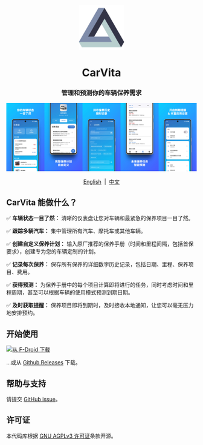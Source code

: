 <p align="center">
<img src="../../assets/icon/icon.png" width="120" title="CarVita">
</p>

<h1 align="center">CarVita</h1>
<h3 align="center">管理和预测你的车辆保养需求</h3>

![](../assets/feature_graphic/output/zh/gh-header_image.jpg)

<p align="center">
  <a href="../../README.md">English</a>
  &nbsp;|&nbsp;
  <a href="./README_zh.md">中文</a>
</p>

## CarVita 能做什么？

✅ **车辆状态一目了然：** 清晰的仪表盘让您对车辆和最紧急的保养项目一目了然。

✅ **跟踪多辆汽车：** 集中管理所有汽车、摩托车或其他车辆。

✅ **创建自定义保养计划：** 输入原厂推荐的保养手册（时间和里程间隔，包括首保要求），创建专为您的车辆定制的计划。

✅ **记录每次保养：** 保存所有保养的详细数字历史记录，包括日期、里程、保养项目、费用。

✅ **获得预测：** 为保养手册中的每个项目计算即将进行的任务，同时考虑时间和里程周期，甚至可以根据车辆的使用模式预测到期日期。

✅ **及时获取提醒：** 保养项目即将到期时，及时接收本地通知，让您可以毫无压力地安排预约。

## 开始使用

[<img src="https://f-droid.org/badge/get-it-on-zh-cn.png"
    alt="从 F-Droid 下载"
    height="80">](https://f-droid.org/packages/com.wangjinli.carvita)

...或从 [Github Releases](https://github.com/JeziL/carvita/releases/latest) 下载。

## 帮助与支持

请提交 [GitHub issue](https://github.com/JeziL/carvita/issues/new)。

## 许可证

本代码库根据 [GNU AGPLv3 许可证](../../LICENSE.txt)条款开源。
